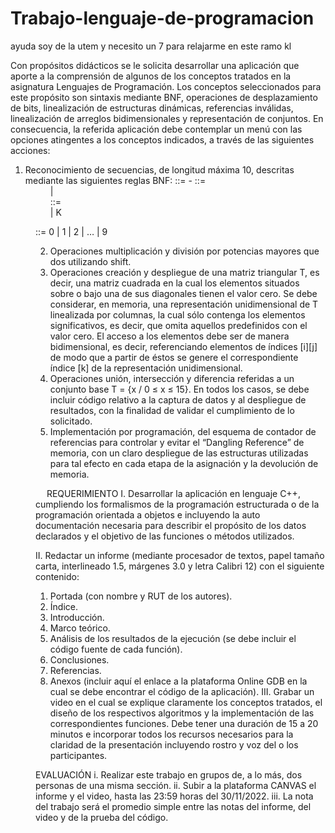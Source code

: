 # Trabajo-lenguaje-de-programacion
ayuda soy de la utem y necesito un 7 para relajarme en este ramo kl 

Con propósitos didácticos se le solicita desarrollar una aplicación que aporte a la comprensión de algunos de los conceptos tratados en la asignatura Lenguajes de Programación. Los conceptos seleccionados para este propósito son sintaxis mediante BNF, operaciones de desplazamiento de bits, linealización de estructuras dinámicas, referencias inválidas, linealización de arreglos bidimensionales y representación de conjuntos. En consecuencia, la referida aplicación debe contemplar un menú con las opciones atingentes a los conceptos indicados, a través de las siguientes acciones:
1)	Reconocimiento de secuencias, de longitud máxima 10, descritas mediante las siguientes reglas BNF:
<RUN> ::= <NN> - <DV>
<NN> ::= <DD> | <DD> <NN>
<DV> ::= <DD> | K
<DD> ::= 0 | 1 | 2 | … | 9

2)	Operaciones multiplicación y división por potencias mayores que dos utilizando shift.
3)	Operaciones creación y despliegue de una matriz triangular T, es decir, una matriz cuadrada en la cual los elementos situados sobre o bajo una de sus diagonales tienen el valor cero. Se debe considerar, en memoria, una representación unidimensional de T linealizada por columnas, la cual sólo contenga los elementos significativos, es decir, que omita aquellos predefinidos con el valor cero. El acceso a los elementos debe ser de manera bidimensional, es decir, referenciando elementos de índices [i][j] de modo que a partir de éstos se genere el correspondiente índice [k] de la representación unidimensional.
4)	Operaciones unión, intersección y diferencia referidas a un conjunto base T = {x / 0 ≤ x ≤ 15}.
En todos los casos, se debe incluir código relativo a la captura de datos y al despliegue de resultados, con la finalidad de validar el cumplimiento de lo solicitado.
5)	Implementación por programación, del esquema de contador de referencias para controlar y evitar el “Dangling Reference” de memoria, con un claro despliegue de las estructuras utilizadas para tal efecto en cada etapa de la asignación y la devolución de memoria.

 
REQUERIMIENTO
I.	Desarrollar la aplicación en lenguaje C++, cumpliendo los formalismos de la programación estructurada o de la programación orientada a objetos e incluyendo la auto documentación necesaria para describir el propósito de los datos declarados y el objetivo de las funciones o métodos utilizados.

II.	Redactar un informe (mediante procesador de textos, papel tamaño carta, interlineado 1.5, márgenes 3.0 y letra Calibri 12) con el siguiente contenido:
1.	Portada (con nombre y RUT de los autores).
2.	Índice.
3.	Introducción.
4.	Marco teórico.
5.	Análisis de los resultados de la ejecución (se debe incluir el código fuente de cada función).
6.	Conclusiones.
7.	Referencias.
8.	Anexos (incluir aquí el enlace a la plataforma Online GDB en la cual se debe encontrar el código de la aplicación).
III.	Grabar un video en el cual se explique claramente los conceptos tratados, el diseño de los respectivos algoritmos y la implementación de las correspondientes funciones. Debe tener una   duración de 15 a 20 minutos e incorporar todos los recursos necesarios para la claridad de la presentación incluyendo rostro y voz del o los participantes.

EVALUACIÓN
i.	Realizar este trabajo en grupos de, a lo más, dos personas de una misma sección.
ii.	Subir a la plataforma CANVAS el informe y el video, hasta las 23:59 horas del 30/11/2022.
iii.	La nota del trabajo será el promedio simple entre las notas del informe, del video y de la prueba del código.

